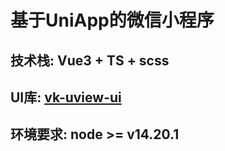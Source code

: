 # 基于UniApp的微信小程序

## 技术栈: Vue3 + TS + scss

## UI库: [vk-uview-ui](https://vkuviewdoc.fsq.pub/components/intro.html)

## 环境要求: node >= v14.20.1